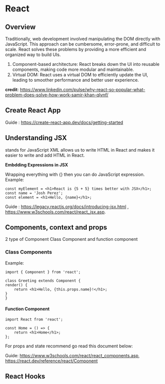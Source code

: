# React

## Overview
Traditionally, web development involved manipulating the DOM directly with JavaScript. This approach can be cumbersome, error-prone, and difficult to scale. React solves these problems by providing a more efficient and organized way to build UIs.
1) Component-based architecture: React breaks down the UI into reusable components, making code more modular and maintainable.
2) Virtual DOM: React uses a virtual DOM to efficiently update the UI, leading to smoother performance and better user experience.

**credit**: https://www.linkedin.com/pulse/why-react-so-popular-what-problem-does-solve-how-work-samir-khan-qlvnf/

## Create React App
Guide : https://create-react-app.dev/docs/getting-started

## Understanding JSX
stands for JavaScript XML allows us to write HTML in React and makes it easier to write and add HTML in React.

**Embdding Expressions in JSX**

Wrapping everything with {} then you can do JavaScript expression.
Example:

    const myElement = <h1>React is {5 + 5} times better with JSX</h1>;
    const name = 'Josh Perez';
    const element = <h1>Hello, {name}</h1>;
Guide : https://legacy.reactjs.org/docs/introducing-jsx.html ,
        https://www.w3schools.com/react/react_jsx.asp.

## Components, context and props 

2 type of Component
Class Component and function component
### Class Components
Example:

    import { Component } from 'react';

    class Greeting extends Component {
    render() {
        return <h1>Hello, {this.props.name}!</h1>;
    }
    }

#### Function Component

    import React from 'react';

    const Home = () => {
        return <h1>Home</h1>;
    };
    
For props and state recommend go read this document below:

Guide: https://www.w3schools.com/react/react_components.asp,
https://react.dev/reference/react/Component


## React Hooks

